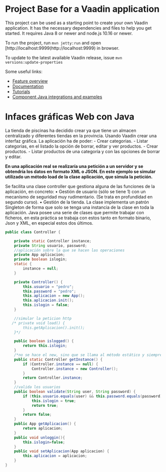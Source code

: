 # Project Base for a Vaadin application

This project can be used as a starting point to create your own Vaadin application.
It has the necessary dependencies and files to help you get started.
It requires Java 8 or newer and node.js 10.16 or newer.

To run the project, run `mvn jetty:run` and open [http://localhost:9999(http://localhost:9999) in browser.

To update to the latest available Vaadin release, issue `mvn 
versions:update-properties`

Some useful links:
- [Feature overview](https://vaadin.com/flow)
- [Documentation](https://vaadin.com/docs/flow/Overview.html)
- [Tutorials](https://vaadin.com/tutorials?q=tag:Flow) 
- [Component Java integrations and examples](https://vaadin.com/components)



# Infaces gráficas Web con Java

La tienda de piscinas ha decidido crear ya que tiene un almacen centralizado y diferentes tiendas en la provincia. Usando Vaadin crear una interfaz gráfica.
La aplicación ha de poder:
    - Crear categorias.
    - Listar categorias, en el listado la opción de borrar, editar y ver productos.
    - Crear productos.
    - Listar productos de una categoría y con las opciones de borrar y editar.
    
**En una aplicación real se realizaría una petición a un servidor y se obtendría los datos en formato XML o JSON. En este ejemplo se simular utilizado un método load de la clase aplicación, que simula la petición.**

Se facilita una clase controller que gestiona alguna de las funciones de la aplicación, en concreto:
    • Gestión de usuario (sólo se tiene 1) con un mecanísmo de seguridad muy rudimentario. (Se trata en profundidad en segundo curso).
    • Gestión de la tienda.
La clase implementa un patrón Singleton de forma que solo se tenga una instancia de la clase en toda la aplicación.
Java posee una serie de clases que permite trabajar con ficheros, en esta práctica se trabaja con estos tanto en formato binario, Json y XML, en especial estos dos últimos.
   

```Java
public class Controller {

    private static Controller instance;
    private String usuario, password;
    //aplicación sobre la que se hacen las operaciones
    private App aplicacion;
    private boolean islogin;
    static {
        instance = null;
    }

    private Controller() {
        this.usuario = "pedro";
        this.password = "pedro";
        this.aplicacion = new App();
        this.aplicacion.init();
        this.islogin = false;
    }

    //simular la peticion http
   /* private void load() {
        this.getAplicacion().init();
    }*/

    public boolean islogged() {
        return this.islogin;
    }
    /*no se hace el new, sino que se llama al método estático y siempre devuevle el mismo*/
    public static Controller getInstance() {
        if (Controller.instance == null) {
            Controller.instance = new Controller();
        }
        return Controller.instance;
    }
    //valida los usuarios
    public boolean validate(String user, String password) {
        if (this.usuario.equals(user) && this.password.equals(password)) {
            this.islogin = true;
            return true;
        }
        return false;
    }
    public App getAplicacion() {
        return aplicacion;
    }
    public void unloggin(){
        this.islogin=false;
    }
    public void setAplicacion(App aplicacion) {
        this.aplicacion = aplicacion;
    }
}
```
